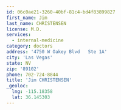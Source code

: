 ```yaml
---
id: 06c0ae21-3260-40bf-81c4-bd4f83899827
first_name: Jim
last_name: CHRISTENSEN
license: M.D.
services:
  - internal-medicine
category: doctors
address: '4750 W Oakey Blvd   Ste 1A'
city: 'Las Vegas'
state: NV
zip: '89102'
phone: 702-724-8844
title: 'Jim CHRISTENSEN'
_geoloc:
  lng: -115.18358
  lat: 36.145303
---
```

